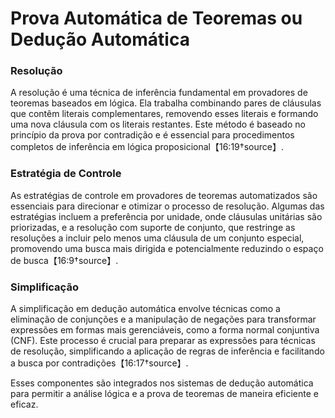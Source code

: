 # Prova Automática de Teoremas ou Dedução Automática

### Resolução
A resolução é uma técnica de inferência fundamental em provadores de teoremas baseados em lógica. Ela trabalha combinando pares de cláusulas que contêm literais complementares, removendo esses literais e formando uma nova cláusula com os literais restantes. Este método é baseado no princípio da prova por contradição e é essencial para procedimentos completos de inferência em lógica proposicional【16:19†source】.

### Estratégia de Controle
As estratégias de controle em provadores de teoremas automatizados são essenciais para direcionar e otimizar o processo de resolução. Algumas das estratégias incluem a preferência por unidade, onde cláusulas unitárias são priorizadas, e a resolução com suporte de conjunto, que restringe as resoluções a incluir pelo menos uma cláusula de um conjunto especial, promovendo uma busca mais dirigida e potencialmente reduzindo o espaço de busca【16:9†source】.

### Simplificação
A simplificação em dedução automática envolve técnicas como a eliminação de conjunções e a manipulação de negações para transformar expressões em formas mais gerenciáveis, como a forma normal conjuntiva (CNF). Este processo é crucial para preparar as expressões para técnicas de resolução, simplificando a aplicação de regras de inferência e facilitando a busca por contradições【16:17†source】.

Esses componentes são integrados nos sistemas de dedução automática para permitir a análise lógica e a prova de teoremas de maneira eficiente e eficaz.